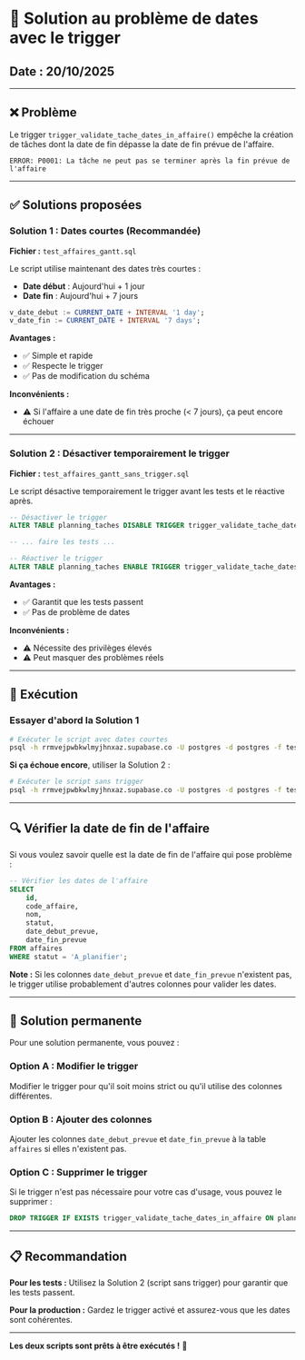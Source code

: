 # 🔧 Solution au problème de dates avec le trigger

## Date : 20/10/2025

---

## ❌ Problème

Le trigger `trigger_validate_tache_dates_in_affaire()` empêche la création de tâches dont la date de fin dépasse la date de fin prévue de l'affaire.

```
ERROR: P0001: La tâche ne peut pas se terminer après la fin prévue de l'affaire
```

---

## ✅ Solutions proposées

### Solution 1 : Dates courtes (Recommandée)

**Fichier :** `test_affaires_gantt.sql`

Le script utilise maintenant des dates très courtes :
- **Date début** : Aujourd'hui + 1 jour
- **Date fin** : Aujourd'hui + 7 jours

```sql
v_date_debut := CURRENT_DATE + INTERVAL '1 day';
v_date_fin := CURRENT_DATE + INTERVAL '7 days';
```

**Avantages :**
- ✅ Simple et rapide
- ✅ Respecte le trigger
- ✅ Pas de modification du schéma

**Inconvénients :**
- ⚠️ Si l'affaire a une date de fin très proche (< 7 jours), ça peut encore échouer

---

### Solution 2 : Désactiver temporairement le trigger

**Fichier :** `test_affaires_gantt_sans_trigger.sql`

Le script désactive temporairement le trigger avant les tests et le réactive après.

```sql
-- Désactiver le trigger
ALTER TABLE planning_taches DISABLE TRIGGER trigger_validate_tache_dates_in_affaire;

-- ... faire les tests ...

-- Réactiver le trigger
ALTER TABLE planning_taches ENABLE TRIGGER trigger_validate_tache_dates_in_affaire;
```

**Avantages :**
- ✅ Garantit que les tests passent
- ✅ Pas de problème de dates

**Inconvénients :**
- ⚠️ Nécessite des privilèges élevés
- ⚠️ Peut masquer des problèmes réels

---

## 🧪 Exécution

### Essayer d'abord la Solution 1

```bash
# Exécuter le script avec dates courtes
psql -h rrmvejpwbkwlmyjhnxaz.supabase.co -U postgres -d postgres -f test_affaires_gantt.sql
```

**Si ça échoue encore**, utiliser la Solution 2 :

```bash
# Exécuter le script sans trigger
psql -h rrmvejpwbkwlmyjhnxaz.supabase.co -U postgres -d postgres -f test_affaires_gantt_sans_trigger.sql
```

---

## 🔍 Vérifier la date de fin de l'affaire

Si vous voulez savoir quelle est la date de fin de l'affaire qui pose problème :

```sql
-- Vérifier les dates de l'affaire
SELECT 
    id,
    code_affaire,
    nom,
    statut,
    date_debut_prevue,
    date_fin_prevue
FROM affaires
WHERE statut = 'A_planifier';
```

**Note :** Si les colonnes `date_debut_prevue` et `date_fin_prevue` n'existent pas, le trigger utilise probablement d'autres colonnes pour valider les dates.

---

## 🎯 Solution permanente

Pour une solution permanente, vous pouvez :

### Option A : Modifier le trigger

Modifier le trigger pour qu'il soit moins strict ou qu'il utilise des colonnes différentes.

### Option B : Ajouter des colonnes

Ajouter les colonnes `date_debut_prevue` et `date_fin_prevue` à la table `affaires` si elles n'existent pas.

### Option C : Supprimer le trigger

Si le trigger n'est pas nécessaire pour votre cas d'usage, vous pouvez le supprimer :

```sql
DROP TRIGGER IF EXISTS trigger_validate_tache_dates_in_affaire ON planning_taches;
```

---

## 📋 Recommandation

**Pour les tests :** Utilisez la Solution 2 (script sans trigger) pour garantir que les tests passent.

**Pour la production :** Gardez le trigger activé et assurez-vous que les dates sont cohérentes.

---

**Les deux scripts sont prêts à être exécutés !** 🚀


